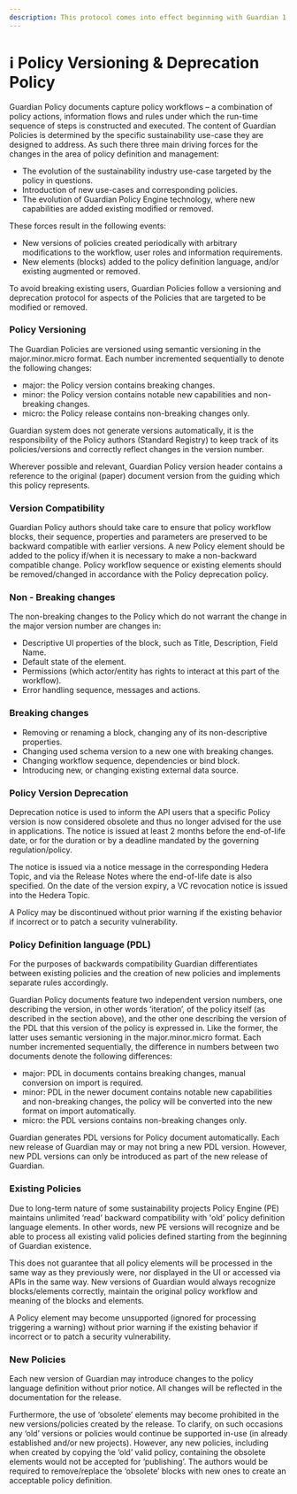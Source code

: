 ```yaml
---
description: This protocol comes into effect beginning with Guardian 1.3.0
---
```


# ℹ Policy Versioning & Deprecation Policy

Guardian Policy documents capture policy workflows – a combination of policy actions, information flows and rules under which the run-time sequence of steps is constructed and executed. The content of Guardian Policies is determined by the specific sustainability use-case they are designed to address. As such there three main driving forces for the changes in the area of policy definition and management:

* The evolution of the sustainability industry use-case targeted by the policy in questions.
* Introduction of new use-cases and corresponding policies.
* The evolution of Guardian Policy Engine technology, where new capabilities are added existing modified or removed.

These forces result in the following events:

* New versions of policies created periodically with arbitrary modifications to the workflow, user roles and information requirements.
* New elements (blocks) added to the policy definition language, and/or existing augmented or removed.

To avoid breaking existing users, Guardian Policies follow a versioning and deprecation protocol for aspects of the Policies that are targeted to be modified or removed.

### Policy Versioning

The Guardian Policies are versioned using semantic versioning in the major.minor.micro format. Each number incremented sequentially to denote the following changes:

* major: the Policy version contains breaking changes.
* minor: the Policy version contains notable new capabilities and non-breaking changes.
* micro: the Policy release contains non-breaking changes only.

Guardian system does not generate versions automatically, it is the responsibility of the Policy authors (Standard Registry) to keep track of its policies/versions and correctly reflect changes in the version number.

Wherever possible and relevant, Guardian Policy version header contains a reference to the original (paper) document version from the guiding which this policy represents.

### Version Compatibility

Guardian Policy authors should take care to ensure that policy workflow blocks, their sequence, properties and parameters are preserved to be backward compatible with earlier versions. A new Policy element should be added to the policy if/when it is necessary to make a non-backward compatible change. Policy workflow sequence or existing elements should be removed/changed in accordance with the Policy deprecation policy.

### Non - Breaking changes

The non-breaking changes to the Policy which do not warrant the change in the major version number are changes in:

* Descriptive UI properties of the block, such as Title, Description, Field Name.
* Default state of the element.
* Permissions (which actor/entity has rights to interact at this part of the workflow).
* Error handling sequence, messages and actions.

### Breaking changes

* Removing or renaming a block, changing any of its non-descriptive properties.
* Changing used schema version to a new one with breaking changes.
* Changing workflow sequence, dependencies or bind block.
* Introducing new, or changing existing external data source.

### Policy Version Deprecation

Deprecation notice is used to inform the API users that a specific Policy version is now considered obsolete and thus no longer advised for the use in applications. The notice is issued at least 2 months before the end-of-life date, or for the duration or by a deadline mandated by the governing regulation/policy.

The notice is issued via a notice message in the corresponding Hedera Topic, and via the Release Notes where the end-of-life date is also specified. On the date of the version expiry, a VC revocation notice is issued into the Hedera Topic.

A Policy may be discontinued without prior warning if the existing behavior if incorrect or to patch a security vulnerability.

### Policy Definition language (PDL)

For the purposes of backwards compatibility Guardian differentiates between existing policies and the creation of new policies and implements separate rules accordingly.

Guardian Policy documents feature two independent version numbers, one describing the version, in other words ‘iteration’, of the policy itself (as described in the section above), and the other one describing the version of the PDL that this version of the policy is expressed in. Like the former, the latter uses semantic versioning in the major.minor.micro format. Each number incremented sequentially, the difference in numbers between two documents denote the following differences:

* major: PDL in documents contains breaking changes, manual conversion on import is required.
* minor: PDL in the newer document contains notable new capabilities and non-breaking changes, the policy will be converted into the new format on import automatically.
* micro: the PDL versions contains non-breaking changes only.

Guardian generates PDL versions for Policy document automatically. Each new release of Guardian may or may not bring a new PDL version. However, new PDL versions can only be introduced as part of the new release of Guardian.

### Existing Policies

Due to long-term nature of some sustainability projects Policy Engine (PE) maintains unlimited ‘read’ backward compatibility with 'old’ policy definition language elements. In other words, new PE versions will recognize and be able to process all existing valid policies defined starting from the beginning of Guardian existence.

This does not guarantee that all policy elements will be processed in the same way as they previously were, nor displayed in the UI or accessed via APIs in the same way. New versions of Guardian would always recognize blocks/elements correctly, maintain the original policy workflow and meaning of the blocks and elements.

A Policy element may become unsupported (ignored for processing triggering a warning) without prior warning if the existing behavior if incorrect or to patch a security vulnerability.

### New Policies

Each new version of Guardian may introduce changes to the policy language definition without prior notice. All changes will be reflected in the documentation for the release.

Furthermore, the use of ‘obsolete’ elements may become prohibited in the new versions/policies created by the release. To clarify, on such occasions any ‘old’ versions or policies would continue be supported in-use (in already established and/or new projects). However, any new policies, including when created by copying the ‘old’ valid policy, containing the obsolete elements would not be accepted for ‘publishing’. The authors would be required to remove/replace the ‘obsolete’ blocks with new ones to create an acceptable policy definition.
